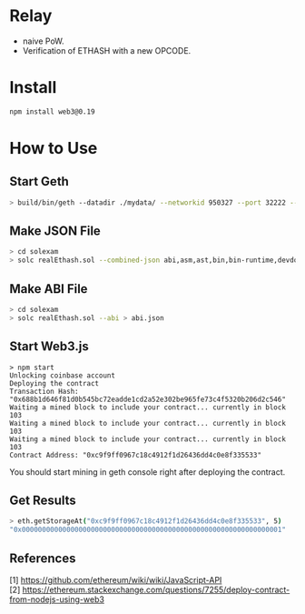 # Relay
* naive PoW.
* Verification of ETHASH with a new OPCODE.

# Install

```bash
npm install web3@0.19
```

# How to Use

## Start Geth
```bash
> build/bin/geth --datadir ./mydata/ --networkid 950327 --port 32222 --rpc --rpccorsdomain="*" --rpcport 8222 --rpcapi="db,eth,net,web3,personal,web3" --nodiscover console
```

## Make JSON File
```bash
> cd solexam
> solc realEthash.sol --combined-json abi,asm,ast,bin,bin-runtime,devdoc,interface,opcodes,srcmap,srcmap-runtime,userdoc > contracts.json
```

## Make ABI File
```bash
> cd solexam
> solc realEthash.sol --abi > abi.json
```

## Start Web3.js
```
> npm start
Unlocking coinbase account
Deploying the contract
Transaction Hash: "0x688b1d646f81d0b545bc72eadde1cd2a52e302be965fe73c4f5320b206d2c546"
Waiting a mined block to include your contract... currently in block 103
Waiting a mined block to include your contract... currently in block 103
Waiting a mined block to include your contract... currently in block 103
Contract Address: "0xc9f9ff0967c18c4912f1d26436dd4c0e8f335533"
```
You should start mining in geth console right after deploying the contract.

## Get Results
```bash
> eth.getStorageAt("0xc9f9ff0967c18c4912f1d26436dd4c0e8f335533", 5)
"0x0000000000000000000000000000000000000000000000000000000000000001"
```

## References
[1] https://github.com/ethereum/wiki/wiki/JavaScript-API   
[2] https://ethereum.stackexchange.com/questions/7255/deploy-contract-from-nodejs-using-web3   
